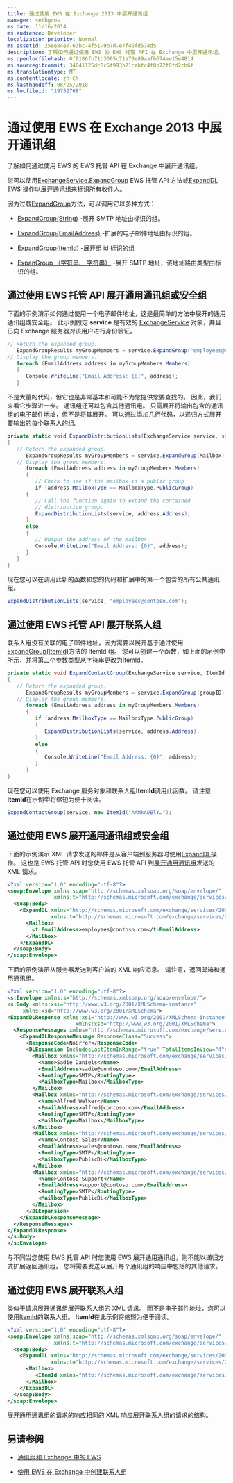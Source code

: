 ```yaml
---
title: 通过使用 EWS 在 Exchange 2013 中展开通讯组
manager: sethgros
ms.date: 11/16/2014
ms.audience: Developer
localization_priority: Normal
ms.assetid: 25ee84e7-63bc-4f51-9b7d-e7f46fd574d5
description: 了解如何通过使用 EWS 的 EWS 托管 API 在 Exchange 中展开通讯组。
ms.openlocfilehash: 0f9186fb71b3005c71a70e89aafb674ae15e4814
ms.sourcegitcommit: 34041125dc8c5f993b21cebfc4f8b72f0fd2cb6f
ms.translationtype: MT
ms.contentlocale: zh-CN
ms.lasthandoff: 06/25/2018
ms.locfileid: "19752768"
---
```

# <a name="expand-distribution-groups-by-using-ews-in-exchange-2013"></a>通过使用 EWS 在 Exchange 2013 中展开通讯组

了解如何通过使用 EWS 的 EWS 托管 API 在 Exchange 中展开通讯组。
  
您可以使用[ExchangeService.ExpandGroup](http://msdn.microsoft.com/en-us/library/office/microsoft.exchange.webservices.data.exchangeservice.expandgroup%28v=exchg.80%29.aspx) EWS 托管 API 方法或[ExpandDL](http://msdn.microsoft.com/library/1f7837e7-9eff-4e10-9577-c40f7ed6af94%28Office.15%29.aspx) EWS 操作以展开通讯组来标识所有收件人。 
  
因为过载[ExpandGroup](http://msdn.microsoft.com/en-us/library/office/ee344007%28v=exchg.80%29.aspx)方法，可以调用它以多种方式： 
  
- [ExpandGroup(String)](http://msdn.microsoft.com/en-us/library/office/ee343988%28v=exchg.80%29.aspx) -展开 SMTP 地址由标识的组。 
    
- [ExpandGroup(EmailAddress)](http://msdn.microsoft.com/en-us/library/office/ee344007%28v=exchg.80%29.aspx) -扩展的电子邮件地址由标识的组。 
    
- [ExpandGroup(ItemId)](http://msdn.microsoft.com/en-us/library/office/ee356407%28v=exchg.80%29.aspx) -展开组 id 标识的组 
    
- [ExpanGroup （字符串、 字符串）](http://msdn.microsoft.com/en-us/library/office/ee356468%28v=exchg.80%29.aspx) -展开 SMTP 地址，该地址路由类型由标识的组。 
    
## <a name="expand-a-universal-distribution-group-or-security-group-by-using-ews-managed-api"></a>通过使用 EWS 托管 API 展开通用通讯组或安全组
<a name="bk_ExpandDGEWSMA"> </a>

下面的示例演示如何通过使用一个电子邮件地址，这是最简单的方法中展开的通用通讯组或安全组。 此示例假定 **service** 是有效的 [ExchangeService](http://msdn.microsoft.com/en-us/library/microsoft.exchange.webservices.data.exchangeservice%28v=exchg.80%29.aspx) 对象，并且已向 Exchange 服务器对该用户进行身份验证。 
  
```cs
// Return the expanded group.
   ExpandGroupResults myGroupMembers = service.ExpandGroup("employees@contoso.com");
// Display the group members.
   foreach (EmailAddress address in myGroupMembers.Members)
   {
      Console.WriteLine("Email Address: {0}", address);
   }

```

不是大量的代码，但它也是非常基本和可能不为您提供您要查找的。 因此，我们来看它步骤进一步。 通讯组还可以包含其他通讯组。 只需展开将输出包含的通讯组的电子邮件地址，但不是将其展开。 可以通过添加几行代码，以递归方式展开要输出的每个联系人的组。
  
```cs
private static void ExpandDistributionLists(ExchangeService service, string Mailbox)
{
   // Return the expanded group.
      ExpandGroupResults myGroupMembers = service.ExpandGroup(Mailbox);
   // Display the group members.
      foreach (EmailAddress address in myGroupMembers.Members)
      {
         // Check to see if the mailbox is a public group
         if (address.MailboxType == MailboxType.PublicGroup)
      {
         // Call the function again to expand the contained
         // distribution group.
         ExpandDistributionLists(service, address.Address);
      }
      else
      {
         // Output the address of the mailbox.
         Console.WriteLine("Email Address: {0}", address);
      }
   }
}

```

现在您可以在调用此新的函数和您的代码和扩展中的第一个包含的所有公共通讯组。
  
```cs
ExpandDistributionLists(service, "employees@contoso.com");

```

## <a name="expand-a-contact-group-by-using-ews-managed-api"></a>通过使用 EWS 托管 API 展开联系人组
<a name="bk_ExpandDGEWSMA"> </a>

联系人组没有关联的电子邮件地址，因为需要以展开基于通过使用[ExpandGroup(ItemId)](http://msdn.microsoft.com/en-us/library/office/ee356407%28v=exchg.80%29.aspx)方法的 ItemId 组。 您可以创建一个函数，如上面的示例中所示，并将第二个参数类型从字符串更改为[ItemId](http://msdn.microsoft.com/en-us/library/microsoft.exchange.webservices.data.itemid%28v=exchg.80%29.aspx)。
  
```cs
private static void ExpandContactGroup(ExchangeService service, ItemId groupID)
{
   // Return the expanded group.
      ExpandGroupResults myGroupMembers = service.ExpandGroup(groupID);
   // Display the group members.
      foreach (EmailAddress address in myGroupMembers.Members)
      {
         if (address.MailboxType == MailboxType.PublicGroup)
         {
            ExpandDistributionLists(service, address.Address);
         }
         else
         {
            Console.WriteLine("Email Address: {0}", address);
         }
      }
}
```

现在您可以使用 Exchange 服务对象和联系人组**ItemId**调用此函数。 请注意**ItemId**在示例中将缩短为便于阅读。 
  
```cs
ExpandContactGroup(service, new ItemId("AAMkADBlY…");

```

## <a name="expand-a-universal-distribution-group-or-security-group-by-using-ews"></a>通过使用 EWS 展开通用通讯组或安全组
<a name="bk_ExpandDGEWSMA"> </a>

下面的示例演示 XML 请求发送的邮件是从客户端到服务器时使用[ExpandDL](http://msdn.microsoft.com/library/1f7837e7-9eff-4e10-9577-c40f7ed6af94%28Office.15%29.aspx)操作。 这也是 EWS 托管 API 时您使用 EWS 托管 API 到[展开通用通讯组](#bk_ExpandDGEWSMA)发送的 XML 请求。 
  
```XML
<?xml version="1.0" encoding="utf-8"?>
<soap:Envelope xmlns:soap="http://schemas.xmlsoap.org/soap/envelope/"
               xmlns:t="http://schemas.microsoft.com/exchange/services/2006/types">
  <soap:Body>
    <ExpandDL xmlns="http://schemas.microsoft.com/exchange/services/2006/messages"
              xmlns:t="http://schemas.microsoft.com/exchange/services/2006/types">
      <Mailbox>
        <t:EmailAddress>employees@contoso.com</t:EmailAddress>
      </Mailbox>
    </ExpandDL>
  </soap:Body>
</soap:Envelope>
```

下面的示例演示从服务器发送到客户端的 XML 响应消息。 请注意，返回邮箱和通用通讯组。
  
```XML
<?xml version="1.0" encoding="utf-8"?>
<s:Envelope xmlns:s="http://schemas.xmlsoap.org/soap/envelope/">
<s:Body xmlns:xsi="http://www.w3.org/2001/XMLSchema-instance" 
     xmlns:xsd="http://www.w3.org/2001/XMLSchema">
<ExpandDLResponse xmlns:xsi="http://www.w3.org/2001/XMLSchema-instance" 
                      xmlns:xsd="http://www.w3.org/2001/XMLSchema">
  <ResponseMessages xmlns="http://schemas.microsoft.com/exchange/services/2006/messages">
    <ExpandDLResponseMessage ResponseClass="Success">
      <ResponseCode>NoError</ResponseCode>
      <DLExpansion IncludesLastItemInRange="true" TotalItemsInView="4">
        <Mailbox xmlns="http://schemas.microsoft.com/exchange/services/2006/types">
          <Name>Sadie Daniels</Name>
          <EmailAddress>sadie@contoso.com</EmailAddress>
          <RoutingType>SMTP</RoutingType>
          <MailboxType>Mailbox</MailboxType>
        </Mailbox>
        <Mailbox xmlns="http://schemas.microsoft.com/exchange/services/2006/types">
          <Name>Alfred Welker</Name>
          <EmailAddress>alfred@contoso.com</EmailAddress>
          <RoutingType>SMTP</RoutingType>
          <MailboxType>Mailbox</MailboxType>
        </Mailbox>
        <Mailbox xmlns="http://schemas.microsoft.com/exchange/services/2006/types">
          <Name>Contoso Sales</Name>
          <EmailAddress>sales@contoso.com</EmailAddress>
          <RoutingType>SMTP</RoutingType>
          <MailboxType>PublicDL</MailboxType>
        </Mailbox>
        <Mailbox xmlns="http://schemas.microsoft.com/exchange/services/2006/types">
          <Name>Contoso Support</Name>
          <EmailAddress>support@contoso.com</EmailAddress>
          <RoutingType>SMTP</RoutingType>
          <MailboxType>PublicDL</MailboxType>
        </Mailbox>
      </DLExpansion>
    </ExpandDLResponseMessage>
  </ResponseMessages>
</ExpandDLResponse>
</s:Body>
</s:Envelope>
```

与不同当您使用 EWS 托管 API 时您使用 EWS 展开通用通讯组，则不能以递归方式扩展返回通讯组。 您将需要发送以展开每个通讯组的响应中包括的其他请求。
  
## <a name="expand-a-contact-group-by-using-ews"></a>通过使用 EWS 展开联系人组
<a name="bk_ExpandDGEWSMA"> </a>

类似于请求展开通讯组展开联系人组的 XML 请求。 而不是电子邮件地址，您可以使用[ItemId](http://msdn.microsoft.com/library/3350b597-57a0-4961-8f44-8624946719b4%28Office.15%29.aspx)的联系人组。 **ItemId**在此示例将缩短为便于阅读。 
  
```XML
<?xml version="1.0" encoding="utf-8"?>
<soap:Envelope xmlns:soap="http://schemas.xmlsoap.org/soap/envelope/"
               xmlns:t="http://schemas.microsoft.com/exchange/services/2006/types">
  <soap:Body>
    <ExpandDL xmlns="http://schemas.microsoft.com/exchange/services/2006/messages"
              xmlns:t="http://schemas.microsoft.com/exchange/services/2006/types">
      <Mailbox>
         <ItemId xmlns="http://schemas.microsoft.com/exchange/services/2006/types" Id="AAMkADBlY…" />
      </Mailbox>
    </ExpandDL>
  </soap:Body>
</soap:Envelope>
```

展开通用通讯组的请求的响应相同的 XML 响应展开联系人组的请求的结构。
  
## <a name="see-also"></a>另请参阅


- [通讯组和 Exchange 中的 EWS](distribution-groups-and-ews-in-exchange.md)
    
- [使用 EWS 在 Exchange 中创建联系人组](how-to-create-contact-groups-by-using-ews-in-exchange.md)
    


